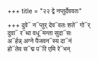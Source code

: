 +++
title = "२२ द्वे नप्तुर्देववतः"

+++
दुवे᳓ न᳓प्तुर् देव᳓वतः शते᳓ गो᳓र्  
दुवा᳓ र᳓था वधू᳓मन्ता सुदा᳓सः  
अ᳓र्हन्न् अग्ने पैजवन᳓स्य दा᳓नं  
हो᳓तेव स᳓द्म प᳓रि एमि रे᳓भन्